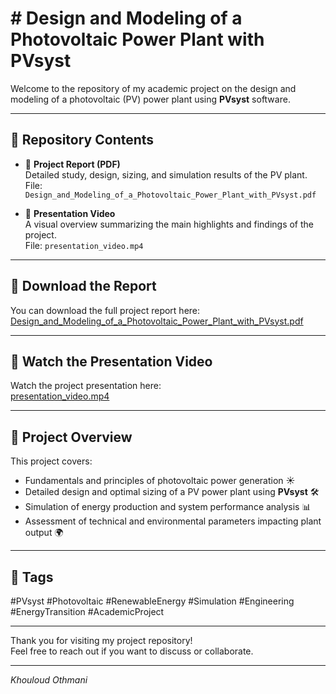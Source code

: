 # # Design and Modeling of a Photovoltaic Power Plant with PVsyst

Welcome to the repository of my academic project on the design and modeling of a photovoltaic (PV) power plant using **PVsyst** software.

---

## 📂 Repository Contents

- 📄 **Project Report (PDF)**  
  Detailed study, design, sizing, and simulation results of the PV plant.  
  File: `Design_and_Modeling_of_a_Photovoltaic_Power_Plant_with_PVsyst.pdf`

- 🎥 **Presentation Video**  
  A visual overview summarizing the main highlights and findings of the project.  
  File: `presentation_video.mp4`

---

## 📄 Download the Report

You can download the full project report here:  
[Design_and_Modeling_of_a_Photovoltaic_Power_Plant_with_PVsyst.pdf](./Design_and_Modeling_of_a_Photovoltaic_Power_Plant_with_PVsyst.pdf)

---

## 🎥 Watch the Presentation Video

Watch the project presentation here:  
[presentation_video.mp4](./presentation_video.mp4)

---

## 🚀 Project Overview

This project covers:

- Fundamentals and principles of photovoltaic power generation ☀️  
- Detailed design and optimal sizing of a PV power plant using **PVsyst** 🛠️  
- Simulation of energy production and system performance analysis 📊  
- Assessment of technical and environmental parameters impacting plant output 🌍  

---

## 📢 Tags

#PVsyst #Photovoltaic #RenewableEnergy #Simulation #Engineering #EnergyTransition #AcademicProject

---

Thank you for visiting my project repository!  
Feel free to reach out if you want to discuss or collaborate.

---

*Khouloud Othmani*
